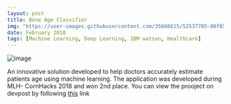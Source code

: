 ```yaml
---
layout: post
title: Bone Age Classifier
img: "https://user-images.githubusercontent.com/35666615/52537785-06f65d80-2d30-11e9-897d-a2e1075a30d4.PNG"
date: February 2018
tags: [Machine Learning, Deep Learning, IBM watson, Healthcare]
---
```


![image]({{page.img|relative_url}})


An innovative solution developed to help doctors accurately estimate patients age using machine learning. The application was developed during MLH- CornHacks 2018 and won 2nd place. You can view the prooject on devpost by following [this](https://devpost.com/software/bone-age-classifier) link

